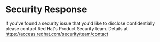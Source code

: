 [comment]: # ( Copyright Contributors to the Open Cluster Management project )

# Security Response

If you've found a security issue that you'd like to disclose confidentially please contact Red Hat's Product Security team. 
Details at https://access.redhat.com/security/team/contact